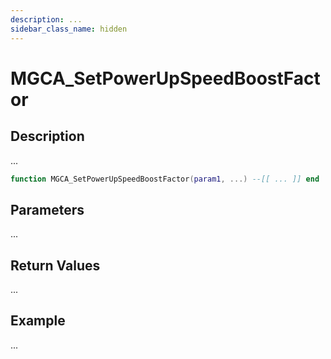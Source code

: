 ```yaml
---
description: ...
sidebar_class_name: hidden
---
```


# MGCA_SetPowerUpSpeedBoostFactor

## Description

...

```lua
function MGCA_SetPowerUpSpeedBoostFactor(param1, ...) --[[ ... ]] end
```

## Parameters

...

## Return Values

...

## Example

...

